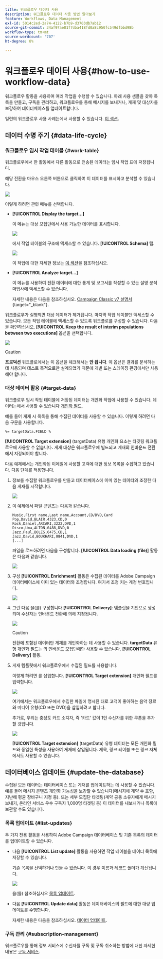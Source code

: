 ```yaml
---
title: 워크플로우 데이터 사용
description: 워크플로우 데이터 사용 방법 알아보기
feature: Workflows, Data Management
exl-id: 5014c2ed-2a74-4122-b7b9-d3703db7ab12
source-git-commit: 34af97ae01f7dba418fd0a8c950fc549dfbbd98b
workflow-type: tm+mt
source-wordcount: '707'
ht-degree: 8%

---
```


# 워크플로우 데이터 사용{#how-to-use-workflow-data}

워크플로우 활동을 사용하여 여러 작업을 수행할 수 있습니다. 아래 사용 샘플을 찾아 목록을 만들고, 구독을 관리하고, 워크플로우를 통해 메시지를 보내거나, 게재 및 대상자를 보강하여 데이터베이스를 업데이트합니다.

일련의 워크플로우 사용 사례는에서 사용할 수 있습니다. [이 섹션](workflow-use-cases.md).

## 데이터 수명 주기 {#data-life-cycle}

### 워크플로우 임시 작업 테이블 {#work-table}

워크플로우에서 한 활동에서 다른 활동으로 전송된 데이터는 임시 작업 표에 저장됩니다.

해당 전환을 마우스 오른쪽 버튼으로 클릭하여 이 데이터를 표시하고 분석할 수 있습니다.

![](assets/wf-right-click-analyze.png)

이렇게 하려면 관련 메뉴를 선택합니다.

* **[!UICONTROL Display the target...]**

   이 메뉴는 대상 모집단에서 사용 가능한 데이터를 표시합니다.

   ![](assets/wf-right-click-display.png)

   에서 작업 테이블의 구조에 액세스할 수 있습니다. **[!UICONTROL Schema]** 탭.

   ![](assets/wf-right-click-schema.png)

   이 작업에 대한 자세한 정보는 [이 섹션](monitor-workflow-execution.md#worktables-and-workflow-schema)을 참조하십시오.

* **[!UICONTROL Analyze target...]**

   이 메뉴를 사용하여 전환 데이터에 대한 통계 및 보고서를 작성할 수 있는 설명 분석 마법사에 액세스할 수 있습니다.

   자세한 내용은 다음을 참조하십시오. [Campaign Classic v7 설명서](https://experienceleague.adobe.com/docs/campaign-classic/using/reporting/analyzing-populations/about-descriptive-analysis.html){target="_blank"}.

워크플로우가 실행되면 대상 데이터가 제거됩니다. 마지막 작업 테이블만 액세스할 수 있습니다. 모든 작업 테이블에 액세스할 수 있도록 워크플로를 구성할 수 있습니다. 다음을 확인하십시오. **[!UICONTROL Keep the result of interim populations between two executions]** 옵션을 선택합니다.

![](assets/wf-purge-data-option.png)

>[!CAUTION]
>
>**프로덕션** 워크플로에서는 이 옵션을 체크해서는 **안 됩니다**. 이 옵션은 결과를 분석하는 데 사용되며 테스트 목적으로만 설계되었기 때문에 개발 또는 스테이징 환경에서만 사용해야 합니다.


### 대상 데이터 활용 {#target-data}

워크플로우 임시 작업 테이블에 저장된 데이터는 개인화 작업에 사용할 수 있습니다. 데이터는에서 사용할 수 있습니다 [개인화 필드](../../v8/send/personalization-fields.md).

예를 들어 게재 시 목록을 통해 수집된 데이터를 사용할 수 있습니다. 이렇게 하려면 다음 구문을 사용합니다.

```
%= targetData.FIELD %
```

**[!UICONTROL Target extension]** (targetData) 유형 개인화 요소는 타깃팅 워크플로우에 사용할 수 없습니다. 게재 대상은 워크플로우에 빌드되고 게재의 인바운드 전환에서 지정되어야 합니다.

다음 예제에서는 개인화된 이메일에 사용할 고객에 대한 정보 목록을 수집하고 있습니다. 다음 단계를 적용합니다.

1. 정보를 수집할 워크플로우를 만들고 데이터베이스에 이미 있는 데이터와 조정한 다음 게재를 시작합니다.

   ![](assets/wf-targetdata-sample-1.png)

1. 이 예제에서 파일 콘텐츠는 다음과 같습니다.

   ```
   Music,First name,Last name,Account,CD/DVD,Card
   Pop,David,BLAIR,4323,CD,0
   Rock,Daniel,ARCARI,3222,DVD,1
   Disco,Uma,ALTON,0488,DVD,0
   Jazz,Paul,BOLES,6475,CD,1
   Jazz,David,BOUKHARI,0841,DVD,1
   [...]
   ```

   파일을 로드하려면 다음을 구성합니다. **[!UICONTROL Data loading (file)]** 활동은 다음과 같습니다.

   ![](assets/wf-targetdata-sample-2.png)

1. 구성 **[!UICONTROL Enrichment]** 활동은 수집된 데이터를 Adobe Campaign 데이터베이스에 이미 있는 데이터와 조정합니다. 여기서 조정 키는 계정 번호입니다.

   ![](assets/wf-targetdata-sample-3.png)

1. 그런 다음 을(를) 구성합니다 **[!UICONTROL Delivery]**: 템플릿을 기반으로 생성되며 수신자는 인바운드 전환에 의해 지정됩니다.

   ![](assets/wf-targetdata-sample-4.png)

   >[!CAUTION]
   >
   >전환에 포함된 데이터만 게재를 개인화하는 데 사용할 수 있습니다. **targetData** 유형 개인화 필드는 의 인바운드 모집단에만 사용할 수 있습니다. **[!UICONTROL Delivery]** 활동.

1. 게재 템플릿에서 워크플로우에서 수집된 필드를 사용합니다.

   이렇게 하려면 를 삽입합니다. **[!UICONTROL Target extension]** 개인화 필드를 입력합니다.

   ![](assets/wf-targetdata-sample-5.png)

   여기에서는 워크플로우에서 수집한 파일에 명시된 대로 고객이 좋아하는 음악 장르와 미디어 유형(CD 또는 DVD)을 삽입하려고 합니다.

   추가로, 우리는 충성도 카드 소지자, 즉 &#39;카드&#39; 값이 1인 수신자를 위한 쿠폰을 추가할 것입니다.

   ![](assets/wf-targetdata-sample-6.png)

   **[!UICONTROL Target extension]** (targetData) 유형 데이터는 모든 개인화 필드와 동일한 특성을 사용하여 게재에 삽입됩니다. 제목, 링크 레이블 또는 링크 자체에서도 사용할 수 있습니다.


## 데이터베이스 업데이트 {#update-the-database}

수집된 모든 데이터는 데이터베이스 또는 게재를 업데이트하는 데 사용할 수 있습니다. 예를 들어 메시지 콘텐츠 개인화 가능성을 보강할 수 있습니다(메시지에 계약 수 포함, 지난해 평균 장바구니 지정 등). 또는 세부 모집단 타겟팅(계약 공동 소유자에게 메시지 보내기, 온라인 서비스 우수 구독자 1,000명 타겟팅 등) 이 데이터를 내보내거나 목록에 보관할 수도 있습니다.

### 목록 업데이트  {#list-updates}

두 가지 전용 활동을 사용하여 Adobe Campaign 데이터베이스 및 기존 목록의 데이터를 업데이트할 수 있습니다.

* 다음 **[!UICONTROL List update]** 활동을 사용하면 작업 테이블을 데이터 목록에 저장할 수 있습니다.

   기존 목록을 선택하거나 만들 수 있습니다. 이 경우 이름과 레코드 폴더가 계산됩니다.

   ![](assets/s_user_create_list.png)

   을(를) 참조하십시오 [목록 업데이트](list-update.md).

* 다음 **[!UICONTROL Update data]** 활동은 데이터베이스의 필드에 대한 대량 업데이트를 수행합니다.

   자세한 내용은 다음을 참조하십시오. [데이터 업데이트](update-data.md).

### 구독 관리 {#subscription-management}

워크플로우를 통해 정보 서비스에 수신자를 구독 및 구독 취소하는 방법에 대한 자세한 내용은 [구독 서비스](subscription-services.md).
